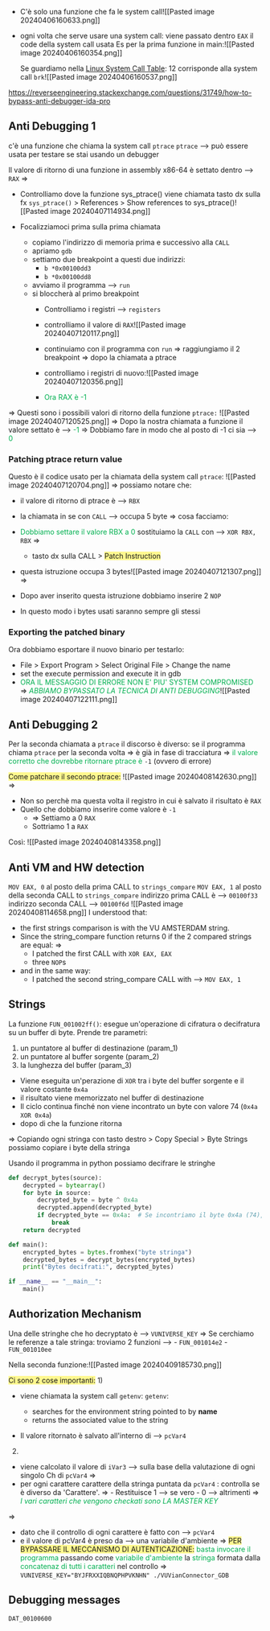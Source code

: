 - C'è solo una funzione che fa le system call![[Pasted image 20240406160633.png]]
- ogni volta che serve usare una system call:
  viene passato dentro `EAX` il code della system call usata
	Es per la prima funzione in main:![[Pasted image 20240406160354.png]]

	Se guardiamo nella  [Linux System Call Table](https://chromium.googlesource.com/chromiumos/docs/+/master/constants/syscalls.md#linux-system-call-table):
	12 corrisponde alla system call `brk`![[Pasted image 20240406160537.png]]


https://reverseengineering.stackexchange.com/questions/31749/how-to-bypass-anti-debugger-ida-pro


## Anti Debugging 1
c'è una funzione che chiama la system call `ptrace`
`ptrace` -->   può essere usata per testare se stai usando un debugger

Il valore di ritorno di una funzione in assembly x86-64 è settato dentro -->  `RAX`
=>
- Controlliamo dove la funzione sys_ptrace() viene chiamata
  tasto dx sulla fx `sys_ptrace()` > References > Show references to sys_ptrace()![[Pasted image 20240407114934.png]]

- Focalizziamoci prima sulla prima chiamata
	- copiamo l'indirizzo di memoria prima e successivo alla `CALL`
	- apriamo `gdb`
	- settiamo due breakpoint a questi due indirizzi:
		- `b *0x00100dd3`
		- `b *0x00100dd8` 
	- avviamo il programma -->  `run`
	- si bloccherà al primo breakpoint
		- Controlliamo i registri -->  `registers`
		- controlliamo il valore di `RAX`![[Pasted image 20240407120117.png]]
		- continuiamo con il programma con `run`      =>  raggiungiamo il 2 breakpoint
		  =>
		  dopo la chiamata a ptrace
		- controlliamo i registri di nuovo:![[Pasted image 20240407120356.png]]
		  
		- <span style="color:#00b050">Ora RAX è -1</span>

=>
Questi sono i possibili valori di ritorno della funzione `ptrace:`
![[Pasted image 20240407120525.png]]
=>
Dopo la nostra chiamata a funzione il valore settato è -->  <span style="color:#00b050">-1</span> 
=>
Dobbiamo fare in modo che al posto di -1 ci sia -->  <span style="color:#00b050">0</span>

### Patching ptrace return value
Questo è il codice usato per la chiamata della system call `ptrace`:
![[Pasted image 20240407120704.png]]
=>
possiamo notare che:
- il valore di ritorno di ptrace è -->  `RBX`  
- la chiamata in se con `CALL` -->  occupa 5 byte
=>
cosa facciamo:
- <span style="color:#00b050">Dobbiamo settare il valore RBX a 0</span>
  sostituiamo la `CALL` con -->  `XOR RBX, RBX`
  =>
	- tasto dx sulla CALL > <span style="background:#fff88f">Patch Instruction</span> 
- questa istruzione occupa 3 bytes![[Pasted image 20240407121307.png]]
  =>
- Dopo aver inserito questa istruzione dobbiamo inserire 2 `NOP`

- In questo modo i bytes usati saranno sempre gli stessi

### Exporting the patched binary
Ora dobbiamo esportare il nuovo binario per testarlo:
- File > Export Program > Select Original File > Change the name
- set the execute permission and execute it in gdb
- <span style="color:#00b050">ORA IL MESSAGGIO DI ERRORE NON E' PIU' SYSTEM COMPROMISED</span>
  =>
  _<span style="color:#00b050">ABBIAMO BYPASSATO LA TECNICA DI ANTI DEBUGGING</span>_![[Pasted image 20240407122111.png]]

## Anti Debugging 2
Per la seconda chiamata a `ptrace` il discorso è diverso:
se il programma chiama `ptrace` per la seconda volta
=>
è già in fase di tracciatura  =>  <span style="color:#00b050"> il valore corretto che dovrebbe ritornare ptrace è</span> `-1`
                           (ovvero di errore)
                           
<span style="background:#fff88f"> Come patchare il secondo ptrace:</span>
![[Pasted image 20240408142630.png]]
=>
- Non so perchè ma questa volta il registro in cui è salvato il risultato è `RAX`
- Quello che dobbiamo inserire come valore è `-1`
	- => Settiamo a 0 `RAX`
	- Sottriamo 1 a `RAX`
	  
Così:
![[Pasted image 20240408143358.png]]
## Anti VM and HW detection 

`MOV EAX, 0` al posto della prima CALL to `strings_compare`
`MOV EAX, 1` al posto della seconda CALL to `strings_compare`
indirizzo prima CALL è -->  `00100f33`  
indirizzo seconda CALL -->  `00100f6d`
![[Pasted image 20240408114658.png]]
I understood that:
- the first strings comparison is with the VU AMSTERDAM string. 
- Since the string_compare function returns 0 if the 2 compared strings are equal:
  =>
	-  I patched the first CALL with `XOR EAX, EAX`
	- three `NOP`s 
- and in the same way:
	- I patched the second string_compare CALL with -->  `MOV EAX, 1`

## Strings
La funzione `FUN_001002ff()`:
esegue un'operazione di cifratura o decifratura su un buffer di byte.
Prende tre parametri: 
1) un puntatore al buffer di destinazione (param_1)
2) un puntatore al buffer sorgente (param_2)
3) la lunghezza del buffer (param_3)

- Viene eseguita un'perazione di `XOR` tra i byte del buffer sorgente e il valore costante `0x4a`
- il risultato viene memorizzato nel buffer di destinazione
- Il ciclo continua finché non viene incontrato un byte con valore 74 (`0x4a XOR 0x4a`)
- dopo di che la funzione ritorna

=>
Copiando ogni stringa con tasto destro > Copy Special > Byte Strings possiamo copiare i byte della stringa

Usando il programma in python possiamo decifrare le stringhe

```python
def decrypt_bytes(source):
    decrypted = bytearray()
    for byte in source:
        decrypted_byte = byte ^ 0x4a
        decrypted.append(decrypted_byte)
        if decrypted_byte == 0x4a:  # Se incontriamo il byte 0x4a (74), termina la decifrazione
            break
    return decrypted

def main():
    encrypted_bytes = bytes.fromhex("byte stringa")
    decrypted_bytes = decrypt_bytes(encrypted_bytes)
    print("Bytes decifrati:", decrypted_bytes)

if __name__ == "__main__":
    main()
```

## Authorization Mechanism
Una delle stringhe che ho decryptato è -->  `VUNIVERSE_KEY`
=>
Se cerchiamo le referenze a tale stringa:
troviamo 2 funzioni -->   - `FUN_001014e2`
                     - `FUN_001010ee`

Nella seconda funzione:![[Pasted image 20240409185730.png]]

<span style="background:#fff88f">Ci sono 2 cose importanti:</span>
1)
- viene chiamata la system call `getenv`:
   `getenv`:
	- searches for the environment string pointed to by **name** 
	- returns the associated value to the string
	  
- Il valore ritornato è salvato all'interno di -->  `pcVar4`

2)
- viene calcolato il valore di `iVar3` -->  sulla base della valutazione di ogni singolo Ch di `pcVar4`
  =>
- per ogni carattere carattere della stringa puntata da `pcVar4` :
  controlla se è diverso da 'Carattere'.
  =>
	  - Restituisce 1 -->  se vero
	  - 0 -->  altrimenti
    =>
    _<span style="color:#00b050">I vari caratteri che vengono checkati sono LA MASTER KEY</span>_

=>
- dato che il controllo di ogni carattere è fatto con -->  `pcVar4`
- e il valore di pcVar4 è preso da -->  una variabile d'ambiente
  =>
<span style="background:#fff88f">PER BYPASSARE IL MECCANISMO DI AUTENTICAZIONE:</span>
<span style="color:#00b050">basta invocare il programma</span> passando come <span style="color:#00b050">variabile d'ambiente</span> la <span style="color:#00b050">stringa</span> formata dalla <span style="color:#00b050">concatenaz di tutti i caratteri </span>nel controllo
  =>
  `VUNIVERSE_KEY="BYJFRXXIQBNQPHPVKNHN" ./VUVianConnector_GDB`

## Debugging messages
`DAT_00100600`